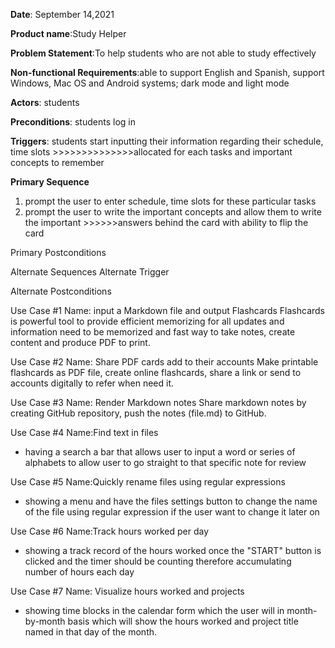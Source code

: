 
**Date**: September 14,2021

**Product name**:Study Helper

**Problem Statement**:To help students who are not able to study effectively

**Non-functional Requirements**:able to support English and Spanish, support Windows, Mac OS and Android systems; dark mode and light mode

**Actors**: students

**Preconditions**: students log in 

**Triggers**: students start inputting their information regarding their schedule, time slots >>>>>>>>>>>>>>allocated for each tasks and important concepts to remember 

**Primary Sequence**
   1. prompt the user to enter schedule, time slots for these particular tasks
   2. prompt the user to write the important concepts and allow them to write the important     >>>>>>answers behind the card with ability to flip the card

Primary Postconditions

Alternate Sequences
Alternate Trigger

Alternate Postconditions



Use Case #1 Name: input a Markdown file and output Flashcards 
Flashcards is powerful tool to provide efficient memorizing for all updates and information need to be memorized and fast way to take notes, create 
content and produce PDF to print.

Use Case #2 Name: Share PDF cards add to their accounts
Make printable flashcards as PDF file, create online flashcards, share a link or send to accounts digitally to refer when need it.

Use Case #3 Name: Render Markdown notes 
Share markdown notes by creating GitHub repository, push the notes (file.md) to GitHub.

Use Case #4 Name:Find text in files
 - having a search a bar that allows user to input a word or series of alphabets to allow user to go straight to that specific note for review

Use Case #5 Name:Quickly rename files using regular expressions
 - showing a menu and have the files settings button to change the name of the file using regular expression if the user want to change it later on

Use Case #6 Name:Track hours worked per day
 - showing a track record of the hours worked once the "START" button is clicked and the timer should be counting therefore accumulating number of hours each day

Use Case #7 Name: Visualize hours worked and projects
 - showing time blocks in the calendar form which the user will in month-by-month basis which will show the hours worked and project title named in that day of the month.

